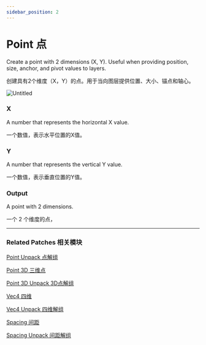 ```yaml
---
sidebar_position: 2
---
```


# Point 点

Create a point with 2 dimensions (X, Y). Useful when providing position, size, anchor, and pivot values to layers.

创建具有2个维度（X，Y）的点。用于当向图层提供位置、大小、锚点和轴心。

![Untitled](https://s3.us-west-2.amazonaws.com/secure.notion-static.com/15fe80d1-186c-4c17-90bc-4b73f66b2370/Untitled.png?X-Amz-Algorithm=AWS4-HMAC-SHA256&X-Amz-Content-Sha256=UNSIGNED-PAYLOAD&X-Amz-Credential=AKIAT73L2G45EIPT3X45%2F20220602%2Fus-west-2%2Fs3%2Faws4_request&X-Amz-Date=20220602T181543Z&X-Amz-Expires=86400&X-Amz-Signature=c7f9b9fd304b9f90d9f2a5b3d9e972a6d2e361f3db961664e4f407b00c21b329&X-Amz-SignedHeaders=host&response-content-disposition=filename%20%3D%22Untitled.png%22&x-id=GetObject)

### X

A number that represents the horizontal X value.

一个数值，表示水平位置的X值。

### Y

A number that represents the vertical Y value.

一个数值，表示垂直位置的Y值。

### Output

A point with 2 dimensions.

一个 2 个维度的点，

------

### Related Patches 相关模块

[Point Unpack 点解组](./Point%20Unpack.md)

[Point 3D 三维点](./Point%203D.md)

[Point 3D Unpack 3D点解组](./Point%203D%20Unpack.md)

[Vec4 四维](./Vec4.md)

[Vec4 Unpack 四维解组](./Vec4%20Unpack.md)

[Spacing 间距](./Spacing.md)

[Spacing Unpack 间距解组](./Spacing%20Unpack.md)
